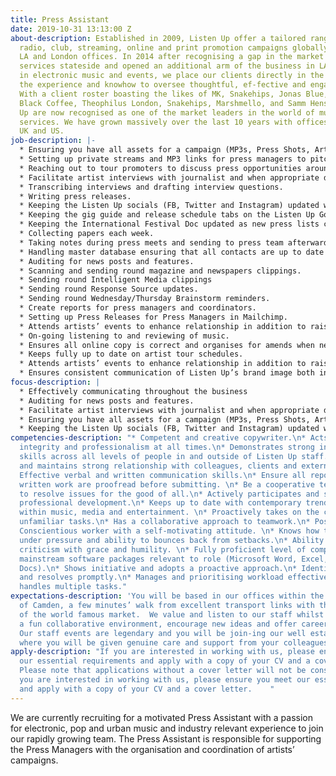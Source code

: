 ```yaml
---
title: Press Assistant
date: 2019-10-31 13:13:00 Z
about-description: Established in 2009, Listen Up offer a tailored range of bespoke
  radio, club, streaming, online and print promotion campaigns globally through our
  LA and London offices. In 2014 after recognising a gap in the market we moved our
  services stateside and opened an additional arm of the business in LA. Specialising
  in electronic music and events, we place our clients directly in the spotlight with
  the experience and knowhow to oversee thoughtful, ef-fective and engaging campaigns.
  With a client roster boasting the likes of MK, Snakehips, Jonas Blue, Gorgon City,
  Black Coffee, Theophilus London, Snakehips, Marshmello, and Samm Henshaw, Listen
  Up are now recognised as one of the market leaders in the world of music promotion
  services. We have grown massively over the last 10 years with offices in both the
  UK and US.
job-description: |-
  * Ensuring you have all assets for a campaign (MP3s, Press Shots, Artwork, Biog-raphies etc) to create press packs on Egnyte.
  * Setting up private streams and MP3 links for press managers to pitch with.
  * Reaching out to tour promoters to discuss press opportunities around dates.
  * Facilitate artist interviews with journalist and when appropriate directly conducts in-terviews with artists on behalf of journalists.
  * Transcribing interviews and drafting interview questions.
  * Writing press releases.
  * Keeping the Listen Up socials (FB, Twitter and Instagram) updated with any clients news/features that have gone live that day/week.
  * Keeping the gig guide and release schedule tabs on the Listen Up Google doc updat-ed.
  * Keeping the International Festival Doc updated as new press lists come through.
  * Collecting papers each week.
  * Taking notes during press meets and sending to press team afterwards.
  * Handling master database ensuring that all contacts are up to date and new ones are added as they come through.
  * Auditing for news posts and features.
  * Scanning and sending round magazine and newspapers clippings.
  * Sending round Intelligent Media clippings
  * Sending round Response Source updates.
  * Sending round Wednesday/Thursday Brainstorm reminders.
  * Create reports for press managers and coordinators.
  * Setting up Press Releases for Press Managers in Mailchimp.
  * Attends artists’ events to enhance relationship in addition to raising the profile of yourself and Listen Up.
  * On-going listening to and reviewing of music.
  * Ensures all online copy is correct and organises for amends when necessary.
  * Keeps fully up to date on artist tour schedules.
  * Attends artists’ events to enhance relationship in addition to raising the profile of yourself and Listen Up.
  * Ensures consistent communication of Listen Up’s brand image both internally and in the industry.
focus-description: |
  * Effectively communicating throughout the business
  * Auditing for news posts and features.
  * Facilitate artist interviews with journalist and when appropriate directly conducts in-terviews with artists on behalf of journalists.
  * Ensuring you have all assets for a campaign (MP3s, Press Shots, Artwork, Biog-raphies etc) to create press packs on Egnyte.
  * Keeping the Listen Up socials (FB, Twitter and Instagram) updated with any clients news/features that have gone live that day/week.
competencies-description: "* Competent and creative copywriter.\n* Acts with discretion,
  integrity and professionalism at all times.\n* Demonstrates strong interpersonal
  skills across all levels of people in and outside of Listen Up staff.\n* Develops
  and maintains strong relationship with colleagues, clients and external suppliers.\n*
  Effective verbal and written communication skills.\n* Ensure all reports, data and
  written work are proofread before submitting. \n* Be a cooperative team player willing
  to resolve issues for the good of all.\n* Actively participates and seeks continual
  professional development.\n* Keeps up to date with contemporary trends and news
  within music, media and entertainment. \n* Proactively takes on the challenge of
  unfamiliar tasks.\n* Has a collaborative approach to teamwork.\n* Positive attitude.\n*
  Conscientious worker with a self-motivating attitude. \n* Knows how to handle themselves
  under pressure and ability to bounces back from setbacks.\n* Ability to take constructive
  criticism with grace and humility. \n* Fully proficient level of competency of all
  mainstream software packages relevant to role (Microsoft Word, Excel, Office, Google
  Docs).\n* Shows initiative and adopts a proactive approach.\n* Identifies issues
  and resolves promptly.\n* Manages and prioritising workload effectively.\n* Successfully
  handles multiple tasks."
expectations-description: 'You will be based in our offices within the vibrant heart
  of Camden, a few minutes’ walk from excellent transport links with the added delights
  of the world famous market.  We value and listen to our staff whilst maintaining
  a fun collaborative environment, encourage new ideas and offer career progression.
  Our staff events are legendary and you will be join-ing our well established team
  where you will be given genuine care and support from your colleagues and Directors. '
apply-description: "If you are interested in working with us, please ensure you meet
  our essential requirements and apply with a copy of your CV and a cover letter.
  Please note that applications without a cover letter will not be considered.\n\nIf
  you are interested in working with us, please ensure you meet our essential requirements
  and apply with a copy of your CV and a cover letter.    "
---
```


We are currently recruiting for a motivated Press Assistant with a passion for electronic, pop and urban music and industry relevant experience to join our rapidly growing team. The Press Assistant is responsible for supporting the Press Managers with the organisation and coordination of artists’ campaigns.